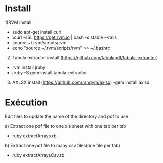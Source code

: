 Install
=======

1)RVM install
  - sudo apt-get install curl
  - \curl -sSL https://get.rvm.io | bash -s stable --rails
  - source ~/.rvm/scripts/rvm
  - echo "source ~/.rvm/scripts/rvm" >> ~/.bashrc

2) Tabula extractor install (https://github.com/tabulapdf/tabula-extractor)
  - rvm install jruby
  - jruby -S gem install tabula-extractor

3) AXLSX install  (https://github.com/randym/axlsx)
  -gem install axlsx


Exécution
=======
  
  Edit files to update the name of the directory and pdf to use

a) Extract one pdf file to one xls sheet with one tab per tab  
  - ruby extractArrays.rb 

b) Extract one pdf file to many csv files(one file per tab)
  - ruby extractArraysCsv.rb 


